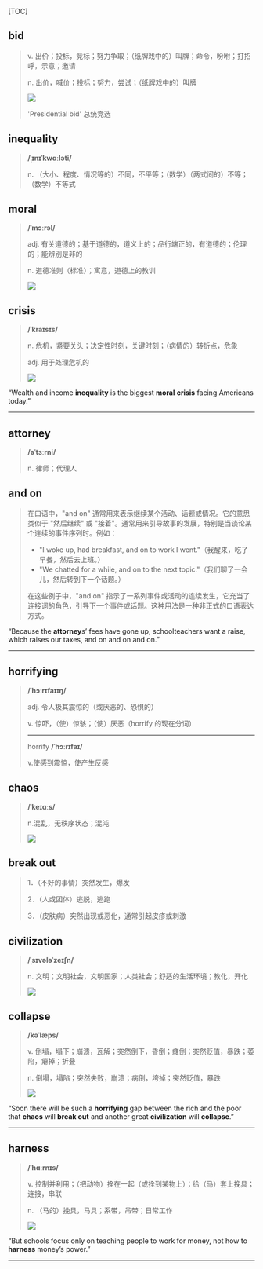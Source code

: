 [TOC]

## bid

> v.
> 出价；投标，竞标；努力争取；（纸牌戏中的）叫牌；命令，吩咐；打招呼，示意；邀请
>
> n.
> 出价，喊价；投标；努力，尝试；（纸牌戏中的）叫牌
>
> ![](https://ydlunacommon-cdn.nosdn.127.net/fb28f95b77fe247f6866f1d5a7d79952.jpg?)
>
> 'Presidential bid' 总统竞选

## inequality

> **/ˌɪnɪˈkwɑːləti/**
>
> n.
> （大小、程度、情况等的）不同，不平等；（数学）（两式间的）不等；（数学）不等式

## moral

> **/ˈmɔːrəl/**
>
> adj.
> 有关道德的；基于道德的，道义上的；品行端正的，有道德的；伦理的；能辨别是非的
>
> n.
> 道德准则（标准）；寓意，道德上的教训
>
> ![](https://ydlunacommon-cdn.nosdn.127.net/ea8e6a34aa26be89a78b593949bd64e8.jpg?)

## crisis

> **/ˈkraɪsɪs/**
>
> n.
> 危机，紧要关头；决定性时刻，关键时刻；（病情的）转折点，危象
>
> adj.
> 用于处理危机的
>
> ![](https://ydlunacommon-cdn.nosdn.127.net/d1851115e3ddaa8136bfbcb3b56c4e12.jpg?)

“Wealth and income **inequality** is the biggest **moral** **crisis** facing Americans today.”

---

## attorney

> **/əˈtɜːrni/**
>
> n.
> 律师；代理人

## and on

> 在口语中，"and on" 通常用来表示继续某个活动、话题或情况。它的意思类似于 "然后继续" 或 "接着"。通常用来引导故事的发展，特别是当谈论某个连续的事件序列时。例如：
>
> - "I woke up, had breakfast, and on to work I went."（我醒来，吃了早餐，然后去上班。）
> - "We chatted for a while, and on to the next topic."（我们聊了一会儿，然后转到下一个话题。）
>
> 在这些例子中，"and on" 指示了一系列事件或活动的连续发生，它充当了连接词的角色，引导下一个事件或话题。这种用法是一种非正式的口语表达方式。

“Because the **attorney**s’ fees have gone up, schoolteachers want a raise, which raises our taxes, and on and on and on.”

---

## horrifying

> **/ˈhɔːrɪfaɪɪŋ/**
>
> adj.
> 令人极其震惊的（或厌恶的、恐惧的）
>
> v.
> 惊吓，（使）惊骇；（使）厌恶（horrify 的现在分词）
>
> ---
>
> horrify  **/ˈhɔːrɪfaɪ/**
>
> v.使感到震惊，使产生反感

## chaos

> **/ˈkeɪɑːs/**
>
> n.混乱，无秩序状态；混沌
>
> ![](https://ydlunacommon-cdn.nosdn.127.net/214822f4971ac2009a2c74bd467a7d38.jpg?)

## break out

> 1．（不好的事情）突然发生，爆发
>
> 2．（人或团体）逃脱，逃跑
>
> 3．（皮肤病）突然出现或恶化，通常引起皮疹或刺激

## civilization

> **/ˌsɪvələˈzeɪʃn/**
>
> n.
> 文明；文明社会，文明国家；人类社会；舒适的生活环境；教化，开化
>
> ![](https://ydlunacommon-cdn.nosdn.127.net/4441d28c670f114534f5750411e8c42f.jpg?)

## collapse

> **/kəˈlæps/**
>
> v.
> 倒塌，塌下；崩溃，瓦解；突然倒下，昏倒；瘫倒；突然贬值，暴跌；萎陷，瘪掉；折叠
>
> n.
> 倒塌，塌陷；突然失败，崩溃；病倒，垮掉；突然贬值，暴跌
>
> ![](https://ydlunacommon-cdn.nosdn.127.net/d2d5b4875a1b83214d7496c23803858f.jpg?)

“Soon there will be such a **horrifying** gap between the rich and the poor that **chaos** will **break out** and another great **civilization** will **collapse**.”

---

## harness

> **/ˈhɑːrnɪs/**
>
> v.
> 控制并利用；（把动物）拴在一起（或拴到某物上）；给（马）套上挽具；连接，串联
>
> n.
> （马的）挽具，马具；系带，吊带；日常工作
>
> ![](https://ydlunacommon-cdn.nosdn.127.net/e57ff0136193fc8ca03d2ba1db443451.jpg?)

“But schools focus only on teaching people to work for money, not how to **harness** money’s power.”

---




